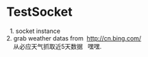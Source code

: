 #  TestSocket
   1. socket instance  
   2. grab weather datas from  <http://cn.bing.com/>  
      从必应天气抓取近5天数据   
      嘿嘿.
